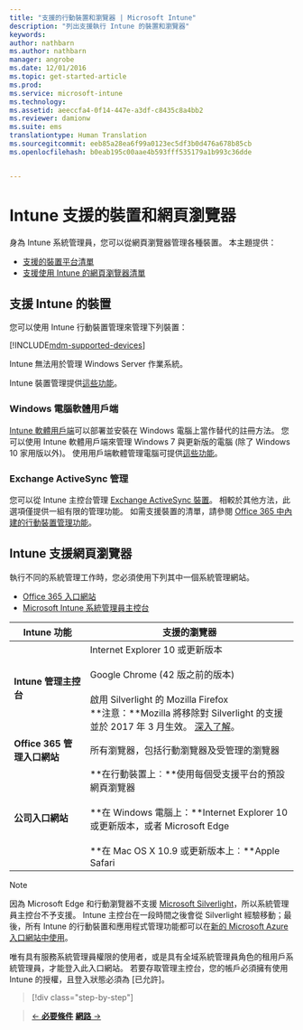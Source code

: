```yaml
---
title: "支援的行動裝置和瀏覽器 | Microsoft Intune"
description: "列出支援執行 Intune 的裝置和瀏覽器"
keywords: 
author: nathbarn
ms.author: nathbarn
manager: angrobe
ms.date: 12/01/2016
ms.topic: get-started-article
ms.prod: 
ms.service: microsoft-intune
ms.technology: 
ms.assetid: aeeccfa4-0f14-447e-a3df-c8435c8a4bb2
ms.reviewer: damionw
ms.suite: ems
translationtype: Human Translation
ms.sourcegitcommit: eeb85a28ea6f99a0123ec5df3b0d476a678b85cb
ms.openlocfilehash: b0eab195c00aae4b593fff535179a1b993c36dde


---
```


# <a name="supported-devices-and-web-browsers-for-intune"></a>Intune 支援的裝置和網頁瀏覽器

身為 Intune 系統管理員，您可以從網頁瀏覽器管理各種裝置。 本主題提供：

- [支援的裝置平台清單](#intune-supported-devices)
- [支援使用 Intune 的網頁瀏覽器清單](#intune-supported-web-browsers)

## <a name="intune-supported-devices"></a>支援 Intune 的裝置

您可以使用 Intune 行動裝置管理來管理下列裝置：

[!INCLUDE[mdm-supported-devices](../includes/mdm-supported-devices.md)]

Intune 無法用於管理 Windows Server 作業系統。

Intune 裝置管理提供[這些功能](mobile-device-management-capabilities-in-microsoft-intune.md)。

### <a name="windows-pc-software-client"></a>Windows 電腦軟體用戶端

[Intune 軟體用戶端](/intune/deploy-use/manage-windows-pcs-with-microsoft-intune)可以部署並安裝在 Windows 電腦上當作替代的註冊方法。 您可以使用 Intune 軟體用戶端來管理 Windows 7 與更新版的電腦 (除了 Windows 10 家用版以外)。 使用用戶端軟體管理電腦可提供[這些功能](windows-pc-management-capabilities-in-microsoft-intune.md)。

### <a name="exchange-activesync-management"></a>Exchange ActiveSync 管理

您可以從 Intune 主控台管理 [Exchange ActiveSync 裝置](/intune/deploy-use/mobile-device-management-with-exchange-activesync-and-microsoft-intune)。 相較於其他方法，此選項僅提供一組有限的管理功能。 如需支援裝置的清單，請參閱 [Office 365 中內建的行動裝置管理功能](https://support.office.com/article/Capabilities-of-built-in-Mobile-Device-Management-for-Office-365-a1da44e5-7475-4992-be91-9ccec25905b0)。

## <a name="intune-supported-web-browsers"></a>Intune 支援網頁瀏覽器

執行不同的系統管理工作時，您必須使用下列其中一個系統管理網站。

- [Office 365 入口網站](http://go.microsoft.com/fwlink/p/?LinkId=698854)
- [Microsoft Intune 系統管理員主控台](https://admin.manage.microsoft.com/)

|Intune 功能 |支援的瀏覽器|
|---------|---------|
|**Intune 管理主控台**     |  Internet Explorer 10 或更新版本<br /><br />Google Chrome (42 版之前的版本)<br /><br />啟用 Silverlight 的 Mozilla Firefox<br />**注意：**Mozilla 將移除對 Silverlight 的支援並於 2017 年 3 月生效。 [深入了解](https://go.microsoft.com/fwlink/?linkid=836872)。 |
|**Office 365 管理入口網站**     |所有瀏覽器，包括行動瀏覽器及受管理的瀏覽器  |
|**公司入口網站**     |**在行動裝置上︰**使用每個受支援平台的預設網頁瀏覽器   <br /><br />**在 Windows 電腦上：**Internet Explorer 10 或更新版本，或者 Microsoft Edge<br /><br />**在 Mac OS X 10.9 或更新版本上︰**Apple Safari    |

> [!Note]
> 因為 Microsoft Edge 和行動瀏覽器不支援 [Microsoft Silverlight](https://msdn.microsoft.com/en-us/library/cc838158(v=vs.95).aspx)，所以系統管理員主控台不予支援。 Intune 主控台在一段時間之後會從 Silverlight 經驗移動；最後，所有 Intune 的行動裝置和應用程式管理功能都可以在[新的 Microsoft Azure 入口網站中使用](https://blogs.technet.microsoft.com/enterprisemobility/2015/11/17/enhancing-managed-mobile-productivity/)。


唯有具有服務系統管理員權限的使用者，或是具有全域系統管理員角色的租用戶系統管理員，才能登入此入口網站。 若要存取管理主控台，您的帳戶必須擁有使用 Intune 的授權，且登入狀態必須為 [已允許]。
>[!div class="step-by-step"]

>[&larr; **必要條件**](what-to-know-before-you-start-microsoft-intune.md)     [**網路** &rarr;](network-bandwidth-use.md)  



<!--HONumber=Dec16_HO2-->


